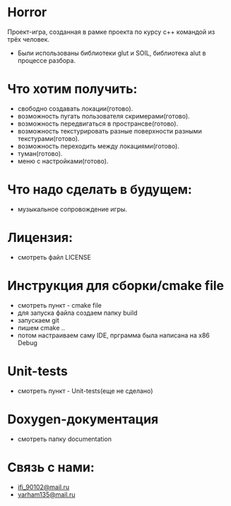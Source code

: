# Horror
Проект-игра, созданная в рамке проекта по курсу c++ командой из трёх человек.
+ Были использованы библиотеки glut и SOIL, библиотека alut в процессе разбора.
# Что хотим получить:
+ свободно создавать локации(готово).
+ возможность пугать пользователя скримерами(готово).
+ возможность передвигаться в пространсве(готово).
+ возможность текстурировать разные поверхности разными текстурами(готово).
+ возможность переходить между локациями(готово).
+ туман(готово).
+ меню с настройками(готово).
# Что надо сделать в будущем: 
+ музыкальное сопровождение игры.
# Лицензия:
+ смотреть файл LICENSE
# Инструкция для сборки/cmake file
+ смотреть пункт - cmake file
+ для запуска файла создаем папку build
+ запускаем git
+ пишем cmake ..
+ потом настраиваем саму IDE, прграмма была написана на x86 Debug
# Unit-tests
+ смотреть пункт - Unit-tests(еще не сделано)
# Doxygen-документация
+ смотреть папку documentation
# Связь с нами:
+ ifi_90102@mail.ru
+ varham135@mail.ru

